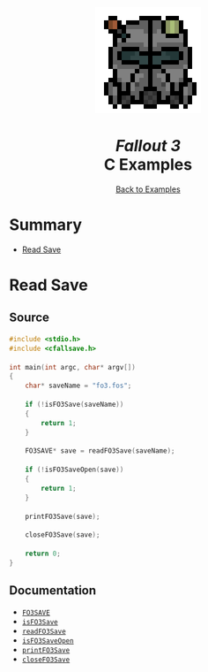 <div align="center">

![Fallout 3 Logo 192x192](../assets/fo3/fo3_logo_192x192.png)

# *Fallout 3*<br /> C Examples

[Back to Examples](../EXAMPLES.md)

</div>



# Summary

* [Read Save](#read-save)



# Read Save

## Source

```c
#include <stdio.h>
#include <cfallsave.h>

int main(int argc, char* argv[])
{
    char* saveName = "fo3.fos";

    if (!isFO3Save(saveName))
    {
        return 1;
    }

    FO3SAVE* save = readFO3Save(saveName);

    if (!isFO3SaveOpen(save))
    {
        return 1;
    }

    printFO3Save(save);

    closeFO3Save(save);

    return 0;
}
```

## Documentation

* [`FO3SAVE`](../docs/api_fo3.md#fo3save)
* [`isFO3Save`](../docs/api_fo3.md#isfo3save)
* [`readFO3Save`](../docs/api_fo3.md#readfo3save)
* [`isFO3SaveOpen`](../docs/api_fo3.md#isfo3saveopen)
* [`printFO3Save`](../docs/api_fo3.md#printfo3save)
* [`closeFO3Save`](../docs/api_fo3.md#closefo3save)

